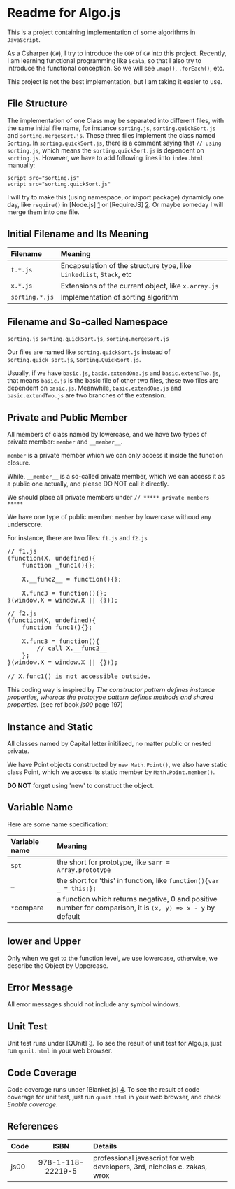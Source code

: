 # Readme for Algo.js

This is a project containing implementation of some algorithms in `JavaScript`.

As a Csharper (`C#`), I try to introduce the `OOP` of `C#` into this project. Recently, I am learning functional programming like `Scala`, so that I also try to introduce the functional conception. So we will see `.map()`, `.forEach()`, etc.

This project is not the best implementation, but I am taking it easier to use.

## File Structure
The implementation of one Class may be separated into different files, with the same initial file name, for instance `sorting.js`, `sorting.quickSort.js` and `sorting.mergeSort.js`. These three files implement the class named `Sorting`. In `sorting.quickSort.js`, there is a comment saying that `// using sorting.js`, which means the `sorting.quickSort.js` is dependent on `sorting.js`. However, we have to add following lines into `index.html` manually:
<pre><code>script src="sorting.js"
script src="sorting.quickSort.js"</code></pre>

I will try to make this (using namespace, or import package) dynamicly one day, like `require()` in [Node.js] [1] or [RequireJS] [2]. Or maybe someday I will merge them into one file.

## Initial Filename and Its Meaning

 Filename | Meaning
:-----|:-------
 `t.*.js` | Encapsulation of the structure type, like `LinkedList`, `Stack`, etc 
 `x.*.js` | Extensions of the current object, like `x.array.js` 
 `sorting.*.js` | Implementation of sorting algorithm 

## Filename and So-called Namespace
`sorting.js`
`sorting.quickSort.js`, `sorting.mergeSort.js`

Our files are named like `sorting.quickSort.js` instead of `sorting.quick_sort.js`, `Sorting.QuickSort.js`. 

Usually, if we have `basic.js`, `basic.extendOne.js` and `basic.extendTwo.js`, that means `basic.js` is the basic file of other two files, these two files are dependent on `basic.js`. Meanwhile, `basic.extendOne.js` and `basic.extendTwo.js` are two branches of the extension.

## Private and Public Member
All members of class named by lowercase, and we have two types of private member: `member` and `__member__`.

`member` is a private member which we can only access it inside the function closure. 

While, `__member__` is a so-called private member, which we can access it as a public one actually, and please DO NOT call it directly.

We should place all private members under `// ***** private members *****` 

We have one type of public member: `member` by lowercase withoud any underscore.

For instance, there are two files: `f1.js` and `f2.js`
<pre></code>// f1.js
(function(X, undefined){
    function _func1(){};

    X.__func2__ = function(){};

    X.func3 = function(){};
}(window.X = window.X || {}));</code></pre>

<pre></code>// f2.js
(function(X, undefined){
    function func1(){};

    X.func3 = function(){
        // call X.__func2__
    };
}(window.X = window.X || {}));

// X.func1() is not accessible outside.</code></pre>

This coding way is inspired by _The constructor pattern defines instance properties, whereas the prototype pattern defines methods and shared properties._ (see ref book _js00_ page 197)

## Instance and Static
All classes named by Capital letter initilized, no matter public or nested private.

We have Point objects constructed by `new Math.Point()`, we also have static class Point, which we access its static member by `Math.Point.member()`.

__DO NOT__ forget using 'new' to construct the object.

## Variable Name
Here are some name specification:

 Variable name | Meaning
:-----|:-------
`$pt` | the short for prototype, like `$arr = Array.prototype` 
 `_` | the short for 'this' in function, like `function(){var _ = this;};` 
 `*`compare | a function which returns negative, 0 and positive number for comparison, it is `(x, y) => x - y` by default

## lower and Upper
Only when we get to the function level, we use lowercase, otherwise, we describe the Object by Uppercase.

## Error Message
All error messages should not include any symbol windows.

## Unit Test
Unit test runs under [QUnit] [3].
To see the result of unit test for Algo.js, just run `qunit.html` in your web browser.

## Code Coverage
Code coverage runs under [Blanket.js] [4].
To see the result of code coverage for unit test, just run `qunit.html` in your web browser, and check _Enable coverage_.

## References
Code | ISBN | Details
:----|:----:|:-------
js00 | 978-1-118-22219-5 | professional javascript for web developers, 3rd, nicholas c. zakas, wrox

[1]: http://nodejs.org  "Node.js"
[2]: http://requirejs.org   "require.js"
[3]: http://qunitjs.com "QUnit.js"
[4]: http://blanketjs.org "Blanket.js"